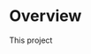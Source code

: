 # Overview

This project

<!-- <img alt="" src="../fig/map_overview.png" style="max-width:400px;width:100%"> -->
